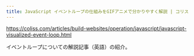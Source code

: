 ```yaml
---
title: JavaScript イベントループの仕組みをGIFアニメで分かりやすく解説 | コリス
---
```


https://coliss.com/articles/build-websites/operation/javascript/javascript-visualized-event-loop.html

イベントループについての解説記事（英語）の紹介。

